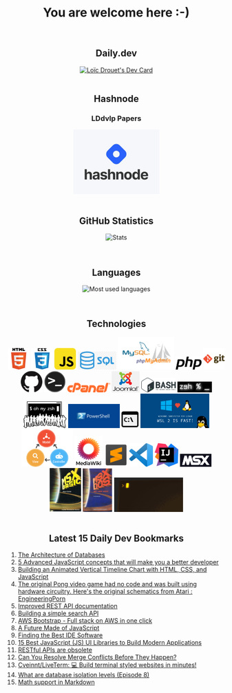 <h1 align="center"> You are welcome here :-)</h1>

<br />

<div align="center">
    <h2>Daily.dev</h2>    
    <a href="https://app.daily.dev/LDdvlp">
        <img
            src="https://api.daily.dev/devcards/6a2db644d7b342d5924aa8a261fc3c97.png?r=d2h" width="400"
            alt="Loïc Drouet's Dev Card" 
        />
    </a>
</div>

<br />

<div align="center">
    <h2>Hashnode</h2>
    <h3>LDdvlp Papers</h3>
    <a href="https://lddvlp.hashnode.dev/">
        <img 
            src="/images/00-hashnode-logo.jfif" 
            width="200" alt="LDdvlp Papers" 
        />
    </a>
</div>

<br />

<div align="center">
    <h2>GitHub Statistics</h2>
    
![Stats](https://github-readme-stats.vercel.app/api?username=lddvlp&show_icons=true&theme=radical&count_private=true)

</div>

<br />

<div align="center">
    <h2>Languages</h2>

![Most used languages](https://github-readme-stats.vercel.app/api/top-langs/?username=lddvlp)

</div>

<br />

<div align="center">
    <h2>Technologies</h2>

<!-- Image #01    -->
<img alt="HTML5" width="50px" src="https://raw.githubusercontent.com/github/explore/80688e429a7d4ef2fca1e82350fe8e3517d3494d/topics/html/html.png" />

<!-- Image #02    -->
<img alt="CSS3" width="50px" src="https://raw.githubusercontent.com/github/explore/80688e429a7d4ef2fca1e82350fe8e3517d3494d/topics/css/css.png" />

<!-- Image #03    -->
<img alt="JavaScript" width="50px"   src="/images/03-javascript-logo.png" />

<!-- Image #04    -->
<img alt="SQL" width="90px" src="/images/04-sql-logo.jpg" />

<!-- Image #05    -->
<img alt="phpMyAdmin-MySQL" width="130px" src="/images/05-phpmyadmin-mysql-logo.png" />

<!-- Image #06    -->
<img alt="PHP" width="60px" src="/images/06-php-logo-alt.png" />

<!-- Image #07    -->
<img alt="Git" width="50px" src="https://raw.githubusercontent.com/github/explore/80688e429a7d4ef2fca1e82350fe8e3517d3494d/topics/git/git.png" />

<!-- Image #08    -->
<img alt="GitHub" width="50px" src="https://raw.githubusercontent.com/github/explore/78df643247d429f6cc873026c0622819ad797942/topics/github/github.png" />

<!-- Image #09    -->
<img alt="Shell" width="50px" src="https://raw.githubusercontent.com/github/explore/80688e429a7d4ef2fca1e82350fe8e3517d3494d/topics/terminal/terminal.png" />

<!-- Image #10    -->
<img alt="cPanel" width="100px" src="/images/10-cpanel-logo.png" />

<!-- Image #11    -->
<img alt="Joomla!" width="65px" src="/images/11-joomla-logo.png" />

<!-- Image #12    -->
<img alt="Bash" width="80px" src="/images/12-bash-logo.png" />

<!-- Image #13    -->
<img alt="Zsh" width="80px" src="/images/13-zsh-logo.gif" />

<!-- Image #14    -->
<img alt="Oh My Zsh" width="100px" src="/images/14-oh_my_zsh-logo.png" />

<!-- Image #15    -->
<img alt="PowerShell" width="120px" src="/images/15-powershell-logo.jpg" />

<!-- Image #16    -->
<img alt="cmd" width="40px" src="/images/16-cmd-logo.png" />

<!-- Image #17    -->
<img alt="WSL2" width="160px" src="/images/17-wsl2-logo.jpg" />

<!-- Image #18    -->
<img alt="MVC" width="120px" src="/images/18-mvc-logo.jpg" />

<!-- Image #19    -->
<img alt="MediaWiki" width="65px" src="/images/19-mediawiki-logo.png" />

<!-- Image #90    -->
<img alt="Sublime Text" width="55px" src="/images/90-sublime_text-logo.png" />

<!-- Image #91    -->
<img alt="VS Code" width="55px" src="/images/91-vs_code-logo.png" />

<!-- Image #92    -->
<img alt="IntelliJ IDEA" width="55px" src="/images/92-intellij_idea.png" />

<!-- Image #95   -->
<img alt="MSX" width="73px" src="/images/95-msx-logo.png" />

<!-- Image #96    -->
<img alt="MSX-BASIC" width="73px" src="/images/96-msx_ basic-logo.jfif" />

<!-- Image #97    -->
<img alt="MSX-DOS" width="69px" src="/images/97-msx_dos-logo.jpg" />

<!-- Image #99    -->
<img alt="Amber Terminal" width="160px" src="/images/98-amber_terminal.gif" />

</div>

<br />

<div align="center">
    <h2>Latest 15 Daily Dev Bookmarks</h2>
</div>

<!-- daily.dev BOOKMARKS:START -->
1. [The Architecture of Databases](https://app.daily.dev/posts/m7Ohutr29?utm_source=rss&utm_medium=bookmarks&utm_campaign=Yaq6rDv_C)
2. [5 Advanced JavaScript concepts that will make you a better developer](https://app.daily.dev/posts/q5ew7KK_C?utm_source=rss&utm_medium=bookmarks&utm_campaign=Yaq6rDv_C)
3. [Building an Animated Vertical Timeline Chart with HTML, CSS, and JavaScript](https://app.daily.dev/posts/WoxXnnBtl?utm_source=rss&utm_medium=bookmarks&utm_campaign=Yaq6rDv_C)
4. [The original Pong video game had no code and was built using hardware circuitry. Here&#39;s the original schematics from Atari : EngineeringPorn](https://app.daily.dev/posts/iMSEa-03m?utm_source=rss&utm_medium=bookmarks&utm_campaign=Yaq6rDv_C)
5. [Improved REST API documentation](https://app.daily.dev/posts/A-mABOgcD?utm_source=rss&utm_medium=bookmarks&utm_campaign=Yaq6rDv_C)
6. [Building a simple search API](https://app.daily.dev/posts/OA4lmj5RC?utm_source=rss&utm_medium=bookmarks&utm_campaign=Yaq6rDv_C)
7. [AWS Bootstrap - Full stack on AWS in one click](https://app.daily.dev/posts/TjC5S--Ph?utm_source=rss&utm_medium=bookmarks&utm_campaign=Yaq6rDv_C)
8. [A Future Made of JavaScript](https://app.daily.dev/posts/FFAqsveSG?utm_source=rss&utm_medium=bookmarks&utm_campaign=Yaq6rDv_C)
9. [Finding the Best IDE Software](https://app.daily.dev/posts/42j9XKPfG?utm_source=rss&utm_medium=bookmarks&utm_campaign=Yaq6rDv_C)
10. [15 Best JavaScript &lpar;JS&rpar; UI Libraries to Build Modern Applications](https://app.daily.dev/posts/ZX6X8qxIE?utm_source=rss&utm_medium=bookmarks&utm_campaign=Yaq6rDv_C)
11. [RESTful APIs are obsolete](https://app.daily.dev/posts/51XPy38ef?utm_source=rss&utm_medium=bookmarks&utm_campaign=Yaq6rDv_C)
12. [Can You Resolve Merge Conflicts Before They Happen?](https://app.daily.dev/posts/etML4jLyd?utm_source=rss&utm_medium=bookmarks&utm_campaign=Yaq6rDv_C)
13. [Cveinnt/LiveTerm: 💻 Build terminal styled websites in minutes!](https://app.daily.dev/posts/ExUOpekqj?utm_source=rss&utm_medium=bookmarks&utm_campaign=Yaq6rDv_C)
14. [What are database isolation levels &lpar;Episode 8&rpar;](https://app.daily.dev/posts/g1H9L6dpE?utm_source=rss&utm_medium=bookmarks&utm_campaign=Yaq6rDv_C)
15. [Math support in Markdown](https://app.daily.dev/posts/I_QjMMbeV?utm_source=rss&utm_medium=bookmarks&utm_campaign=Yaq6rDv_C)

<!-- daily.dev BOOKMARKS:END -->
